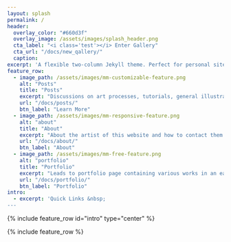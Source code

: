 ```yaml
---
layout: splash
permalink: /
header:
  overlay_color: "#660d3f"
  overlay_image: /assets/images/splash_header.png
  cta_label: "<i class='test'></i> Enter Gallery"
  cta_url: "/docs/new_qallery/"
  caption:
excerpt: 'A flexible two-column Jekyll theme. Perfect for personal sites, blogs, and portfolios hosted on GitHub or your own server.<br /> <small><a href="https://github.com/mmistakes/minimal-mistakes/releases/tag/4.1.1">Latest release v4.1.1</a></small><br /><br /> {::nomarkdown}<iframe style="display: inline-block;" src="https://ghbtns.com/github-btn.html?user=mmistakes&repo=minimal-mistakes&type=star&count=true&size=large" frameborder="0" scrolling="0" width="160px" height="30px"></iframe> <iframe style="display: inline-block;" src="https://ghbtns.com/github-btn.html?user=mmistakes&repo=minimal-mistakes&type=fork&count=true&size=large" frameborder="0" scrolling="0" width="158px" height="30px"></iframe>{:/nomarkdown}'
feature_row:
  - image_path: /assets/images/mm-customizable-feature.png
    alt: "Posts"
    title: "Posts"
    excerpt: "Discussions on art processes, tutorials, general illustration subjects, and more."
    url: "/docs/posts/"
    btn_label: "Learn More"
  - image_path: /assets/images/mm-responsive-feature.png
    alt: "about"
    title: "About"
    excerpt: "About the artist of this website and how to contact them."
    url: "/docs/about/"
    btn_label: "About"
  - image_path: /assets/images/mm-free-feature.png
    alt: "portfolio"
    title: "Portfolio"
    excerpt: "Leads to portfolio page containing various works in an easily navigable manner."
    url: "/docs/portfolio/"
    btn_label: "Portfolio"
intro:
  - excerpt: 'Quick Links &nbsp;
---
```


{% include feature_row id="intro" type="center" %}

{% include feature_row %}
